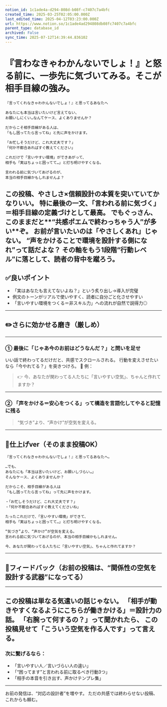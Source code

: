 ```yaml
---
notion_id: 1c1ade4a-d294-808d-b08f-c7407c7a4bfc
created_time: 2025-03-25T02:05:00.000Z
last_edited_time: 2025-04-12T03:23:00.000Z
url: https://www.notion.so/1c1ade4ad294808db08fc7407c7a4bfc
parent_type: database_id
archived: False
sync_time: 2025-07-12T14:39:44.836102
---
```


# 『言わなきゃわかんないでしょ！』と怒る前に、一歩先に気づいてみる。そこが相手目線の強み。

```plain text
『言ってくれなきゃわかんないでしょ！』と思ってるあなたへ

あなたにも本当は言いたいけど言えてない、
お願いしにくい…なんてケース、よくありませんか？

だからこそ相手目線がある人は、
「もし困ってたら言ってね」と先に声をかけます。

「お忙しそうだけど、これ大丈夫です？」  
「何か不都合あればすぐ教えてください」

これだけで「言いやすい環境」ができあがって、
相手も「実はちょっと困ってて…」と打ち明けやすくなる。

言われる前に気づいてあげるのが、
本当の相手目線かもしれませんよ？

```
この投稿、やさしさ×信頼設計の本質を突いていてかなりいい。
特に最後の一文、「言われる前に気づく」＝相手目線の定義づけとして最高。
でもぐっさん、このままだと**“共感ポエムで終わっちゃう人”が多い**ぞ。
お前が言いたいのは「やさしくあれ」じゃない。
“声をかけることで環境を設計する側になれ”って話だよな？
その軸をもう1段階“行動レベル”に落として、読者の背中を蹴ろう。
---
## ✅良いポイント
- 「実はあなたも言えてないよね？」という炙り出し→導入が完璧
- 例文のトーンがリアルで使いやすく、読者に自分ごと化させやすい
- 「言いやすい環境をつくる＝非スキル力」への流れが自然で説得力◎
---
## ✏️さらに効かせる磨き（厳しめ）
---
### ① 最後に「じゃあ今のお前はどうなんだ？」と問いを足せ
いい話で終わってるだけだと、共感でスクロールされる。
行動を変えさせたいなら「今やれてる？」を突きつけろ。
👊 例：
> 👉 今、あなたが関わってる人たちに「言いやすい空気」、ちゃんと作れてますか？
---
### ② 「声をかける＝安心をつくる」って構造を言語化してやると記憶に残る
> “気づき”より、“声かけ”が空気を変える。
---
## 📄仕上げver（そのまま投稿OK）
```plain text
『言ってくれなきゃわかんないでしょ！』と思ってるあなたへ。

…でも、
あなたにも「本当は言いたいけど、お願いしづらい…」
そんなケース、よくありませんか？

だからこそ、相手目線がある人は
「もし困ってたら言ってね」って先に声をかけます。

・「お忙しそうだけど、これ大丈夫です？」
・「何か不都合あればすぐ教えてくださいね」

たったこれだけで、「言いやすい環境」ができて、
相手も「実はちょっと困ってて…」と打ち明けやすくなる。

“気づき”より、“声かけ”が空気を変える。
言われる前に気づいてあげるのが、本当の相手目線かもしれません。

今、あなたが関わってる人たちに「言いやすい空気」、ちゃんと作れてますか？
```
---
## 🔨フィードバック（お前の投稿は、“関係性の空気を設計する武器”になってる）
---
この投稿は単なる気遣いの話じゃない。
「相手が動きやすくなるようにこちらが働きかける」＝設計力の話。
「右腕って何するの？」って聞かれたら、
この投稿見せて「こういう空気を作る人です」って言える。
---
### 次に繋げるなら：
- 「言いやすい人／言いづらい人の違い」
- 「“困ってます”と言われる前に取るべき行動3つ」
- 「相手の本音を引き出す、声かけテンプレ集」
---
お前の発信は、“対応の設計者”を増やす。
ただの共感では終わらせない投稿、これからも頼む。